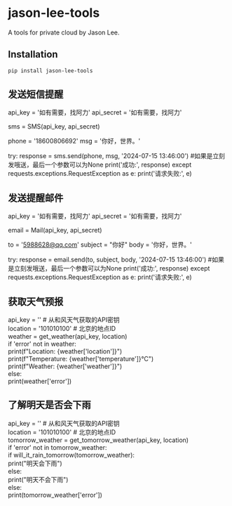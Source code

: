 # jason-lee-tools

A tools for private cloud by Jason Lee.

## Installation

```bash
pip install jason-lee-tools
```

## 发送短信提醒
api_key = '如有需要，找阿力'
api_secret = '如有需要，找阿力'

sms = SMS(api_key, api_secret)

phone = '18600806692'
msg = '你好，世界。'

try:
    response = sms.send(phone, msg, '2024-07-15 13:46:00') #如果是立刻发哦送，最后一个参数可以为None
    print('成功:', response)
except requests.exceptions.RequestException as e:
    print('请求失败:', e)

##  发送提醒邮件
api_key = '如有需要，找阿力'
api_secret = '如有需要，找阿力'

email = Mail(api_key, api_secret)

to = '5988628@qq.com'
subject = "你好"
body = '你好，世界。'

try:
    response = email.send(to, subject, body, '2024-07-15 13:46:00') #如果是立刻发哦送，最后一个参数可以为None
    print('成功:', response)
except requests.exceptions.RequestException as e:
    print('请求失败:', e)

## 获取天气预报                                              
api_key = ''  # 从和风天气获取的API密钥                          
location = '101010100'  # 北京的地点ID                      
weather = get_weather(api_key, location)               
if 'error' not in weather:                             
    print(f"Location: {weather['location']}")          
    print(f"Temperature: {weather['temperature']}°C")  
    print(f"Weather: {weather['weather']}")            
else:                                                  
    print(weather['error'])       
    
## 了解明天是否会下雨
api_key = ''  # 从和风天气获取的API密钥   
location = '101010100'  # 北京的地点ID   
tomorrow_weather = get_tomorrow_weather(api_key, location)   
if 'error' not in tomorrow_weather:   
    if will_it_rain_tomorrow(tomorrow_weather):   
        print("明天会下雨")   
    else:   
        print("明天不会下雨")   
else:   
    print(tomorrow_weather['error'])                        